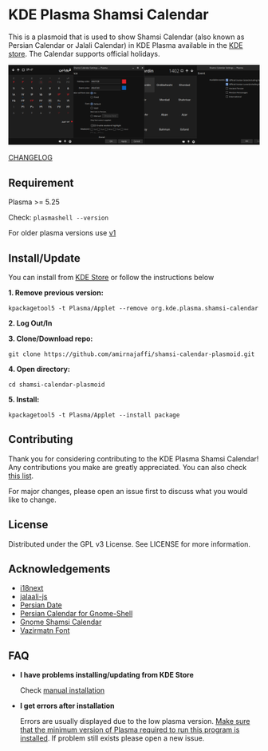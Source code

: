 # KDE Plasma Shamsi Calendar
This is a plasmoid that is used to show Shamsi Calendar (also known as Persian Calendar or Jalali Calendar) in KDE Plasma available in the [KDE store](https://store.kde.org/p/1460130/). The Calendar supports official holidays.

![Shamsi Calendar Plasmoidscreenshot](./img/featured.png)

[CHANGELOG](https://github.com/amirnajaffi/shamsi-calendar-plasmoid/blob/main/CHANGELOG.md)

## Requirement
Plasma >= 5.25

Check: `plasmashell --version`

For older plasma versions use [v1](https://github.com/amirnajaffi/shamsi-calendar-plasmoid/releases/tag/1.0.0)

## Install/Update
You can install from [KDE Store](https://store.kde.org/p/1460130/) or follow the instructions below

**1. Remove previous version:**
```
kpackagetool5 -t Plasma/Applet --remove org.kde.plasma.shamsi-calendar
```
**2. Log Out/In**

**3. Clone/Download repo:**
```
git clone https://github.com/amirnajaffi/shamsi-calendar-plasmoid.git
```
**4. Open directory:**
```
cd shamsi-calendar-plasmoid
```
**5. Install:**
```
kpackagetool5 -t Plasma/Applet --install package 
```

## Contributing
Thank you for considering contributing to the KDE Plasma Shamsi Calendar! Any contributions you make are greatly appreciated. You can also check [this list](https://github.com/amirnajaffi/shamsi-calendar-plasmoid/issues/10).

For major changes, please open an issue first to discuss what you would like to change.

## License
Distributed under the GPL v3 License. See LICENSE for more information.

## Acknowledgements
* [i18next](https://github.com/i18next/i18next)
* [jalaali-js](https://github.com/jalaali/jalaali-js)
* [Persian Date](https://github.com/babakhani/PersianDate)
* [Persian Calendar for Gnome-Shell](https://github.com/omid/Persian-Calendar-for-Gnome-Shell)
* [Gnome Shamsi Calendar](https://github.com/SCR-IR/gnome-shamsi-calendar)
* [Vazirmatn Font](https://github.com/rastikerdar/vazirmatn)

## FAQ
* **I have problems installing/updating from KDE Store**

  Check [manual installation](https://github.com/amirnajaffi/shamsi-calendar-plasmoid#installupdate)

* **I get errors after installation**

  Errors are usually displayed due to the low plasma version. [Make sure that the minimum version of Plasma required to run this program is installed](https://github.com/amirnajaffi/shamsi-calendar-plasmoid#requirement). If problem still exists please open a new issue.
